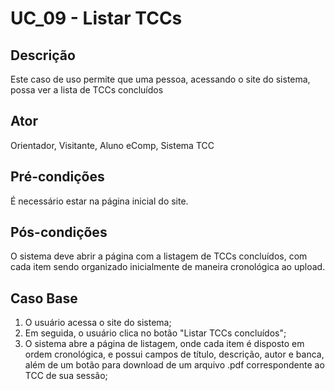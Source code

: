 # UC_09 - Listar TCCs

## Descrição
Este caso de uso permite que uma pessoa, acessando o site do sistema, possa ver a lista de TCCs concluídos
## Ator
Orientador, Visitante, Aluno eComp, Sistema TCC
## Pré-condições
É necessário estar na página inicial do site.
## Pós-condições
O sistema deve abrir a página com a listagem de TCCs concluídos, com cada item sendo organizado inicialmente de maneira cronológica ao upload.
## Caso Base
1. O usuário acessa o site do sistema;
2. Em seguida, o usuário clica no botão "Listar TCCs concluídos";
3. O sistema abre a página de listagem, onde cada item é disposto em ordem cronológica, e possui campos de título, descrição, autor e banca, além de um botão para download de um arquivo .pdf correspondente ao TCC de sua sessão;
